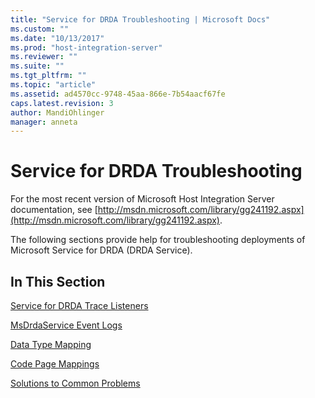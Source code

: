 ```yaml
---
title: "Service for DRDA Troubleshooting | Microsoft Docs"
ms.custom: ""
ms.date: "10/13/2017"
ms.prod: "host-integration-server"
ms.reviewer: ""
ms.suite: ""
ms.tgt_pltfrm: ""
ms.topic: "article"
ms.assetid: ad4570cc-9748-45aa-866e-7b54aacf67fe
caps.latest.revision: 3
author: MandiOhlinger
manager: anneta
---
```

# Service for DRDA Troubleshooting
For the most recent version of Microsoft Host Integration Server documentation, see [http://msdn.microsoft.com/library/gg241192.aspx](http://msdn.microsoft.com/library/gg241192.aspx).  
  
 The following sections provide help for troubleshooting deployments of Microsoft Service for DRDA (DRDA Service).  
  
## In This Section  
 [Service for DRDA Trace Listeners](../core/service-for-drda-trace-listeners.md)  
  
 [MsDrdaService Event Logs](../core/msdrdaservice-event-logs.md)  
  
 [Data Type Mapping](../core/data-type-mapping.md)  
  
 [Code Page Mappings](../core/code-page-mappings.md)  
  
 [Solutions to Common Problems](../core/solutions-to-common-problems.md)